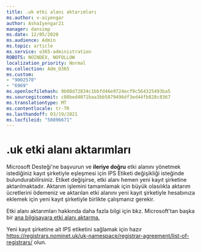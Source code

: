 ```yaml
---
title: .uk etki alanı aktarımları
ms.author: v-aiyengar
author: AshaIyengar21
manager: dansimp
ms.date: 12/05/2020
ms.audience: Admin
ms.topic: article
ms.service: o365-administration
ROBOTS: NOINDEX, NOFOLLOW
localization_priority: Normal
ms.collection: Adm_O365
ms.custom:
- "9002570"
- "6969"
ms.openlocfilehash: 9b08d72834c1bbfd46e9724ecf9c564325493ba5
ms.sourcegitcommit: c08bed4071baa3bb5879496df3ed44fb828c8367
ms.translationtype: MT
ms.contentlocale: tr-TR
ms.lasthandoff: 03/19/2021
ms.locfileid: "50896671"
---
```

# <a name="uk-domain-transfers"></a>.uk etki alanı aktarımları

Microsoft Desteği'ne başvurun ve **ileriye doğru** etki alanını yönetmek istediğiniz kayıt şirketiyle eşleşmesi için IPS Etiketi değişikliği isteğinde bulundurabilirsiniz. Etiket değişirse, etki alanı hemen yeni kayıt şirketine aktarılmaktadır. Aktarım işlemini tamamlamak için büyük olasılıkla aktarım ücretlerini ödemeniz ve aktarılan etki alanını yeni kayıt şirketiyle hesabınıza eklemek için yeni kayıt şirketiyle birlikte çalışmanız gerekir.

Etki alanı aktarımları hakkında daha fazla bilgi için bkz. Microsoft'tan başka bir [ana bilgisayara etki alanı aktarma.](https://docs.microsoft.com/microsoft-365/admin/get-help-with-domains/transfer-a-domain-from-microsoft-to-another-host?view=o365-worldwide)

Yeni kayıt şirketine ait IPS etiketini sağlamak için hazır https://registrars.nominet.uk/uk-namespace/registrar-agreement/list-of-registrars/ olun.
